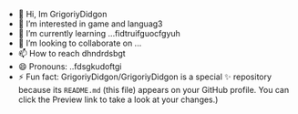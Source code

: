 - 👋 Hi, Im GrigoriyDidgon
- 👀 I’m interested in game and languag3
- 🌱 I’m currently learning ...fidtruifguocfgyuh
- 💞️ I’m looking to collaborate on ...
- 📫 How to reach dhndrdsbgt
- 😄 Pronouns: ..fdsgkudoftgi
- ⚡ Fun fact:
GrigoriyDidgon/GrigoriyDidgon is a special ✨ repository because its `README.md` (this file) appears on your GitHub profile.
You can click the Preview link to take a look at your changes.)
